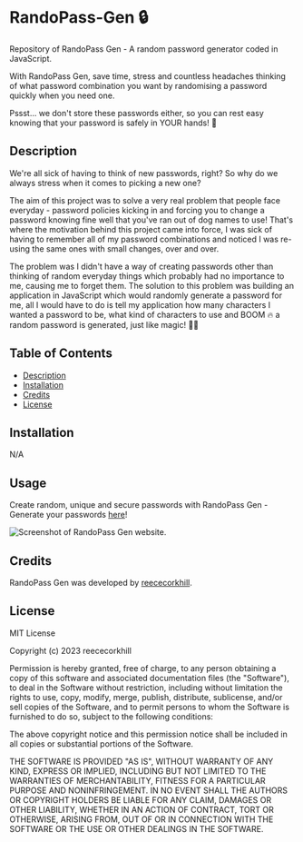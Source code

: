 # RandoPass-Gen 🔒
Repository of RandoPass Gen - A random password generator coded in JavaScript.

With RandoPass Gen, save time, stress and countless headaches thinking of what password combination you want by randomising a password quickly when you need one.

Pssst... we don't store these passwords either, so you can rest easy knowing that your password is safely in YOUR hands! 🔐

## Description

We're all sick of having to think of new passwords, right? So why do we always stress when it comes to picking a new one? 

The aim of this project was to solve a very real problem that people face everyday - password policies kicking in and forcing you to change a password knowing fine well that you've ran out of dog names to use! That's where the motivation behind this project came into force, I was sick of having to remember all of my password combinations and noticed I was re-using the same ones with small changes, over and over.

The problem was I didn't have a way of creating passwords other than thinking of random everyday things which probably had no importance to me, causing me to forget them. The solution to this problem was building an application in JavaScript which would randomly generate a password for me, all I would have to do is tell my application how many characters I wanted a password to be, what kind of characters to use and BOOM 🔥 a random password is generated, just like magic! 🧙‍♂️

## Table of Contents

- [Description](#description)
- [Installation](#installation)
- [Credits](#credits)
- [License](#license)

## Installation

N/A

## Usage

Create random, unique and secure passwords with RandoPass Gen - Generate your passwords <a href="https://reececorkhill.github.io/RandoPass-Gen/"> here</a>!

![Screenshot of RandoPass Gen website.](images/RandoPass-Gen)

## Credits

RandoPass Gen was developed by <a href="https://github.com/reececorkhill">reececorkhill</a>.

## License

MIT License

Copyright (c) 2023 reececorkhill

Permission is hereby granted, free of charge, to any person obtaining a copy
of this software and associated documentation files (the "Software"), to deal
in the Software without restriction, including without limitation the rights
to use, copy, modify, merge, publish, distribute, sublicense, and/or sell
copies of the Software, and to permit persons to whom the Software is
furnished to do so, subject to the following conditions:

The above copyright notice and this permission notice shall be included in all
copies or substantial portions of the Software.

THE SOFTWARE IS PROVIDED "AS IS", WITHOUT WARRANTY OF ANY KIND, EXPRESS OR
IMPLIED, INCLUDING BUT NOT LIMITED TO THE WARRANTIES OF MERCHANTABILITY,
FITNESS FOR A PARTICULAR PURPOSE AND NONINFRINGEMENT. IN NO EVENT SHALL THE
AUTHORS OR COPYRIGHT HOLDERS BE LIABLE FOR ANY CLAIM, DAMAGES OR OTHER
LIABILITY, WHETHER IN AN ACTION OF CONTRACT, TORT OR OTHERWISE, ARISING FROM,
OUT OF OR IN CONNECTION WITH THE SOFTWARE OR THE USE OR OTHER DEALINGS IN THE
SOFTWARE.
